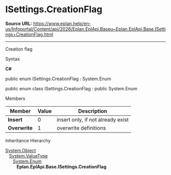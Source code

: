 # ISettings.CreationFlag

**Source URL:** https://www.eplan.help/en-us/Infoportal/Content/api/2026/Eplan.EplApi.Baseu~Eplan.EplApi.Base.ISettings+CreationFlag.html

---

Creation flag

Syntax

**C#**



public enum ISettings.CreationFlag : System.Enum

public enum class ISettings.CreationFlag : public System.Enum


Members

| Member | Value | Description |
| --- | --- | --- |
| **Insert** | 0 | insert only, if not already exist |
| **Overwrite** | 1 | overwrite definitions |

Inheritance Hierarchy

[System.Object](#)  
   [System.ValueType](#)  
      [System.Enum](#)  
         **Eplan.EplApi.Base.ISettings.CreationFlag**
